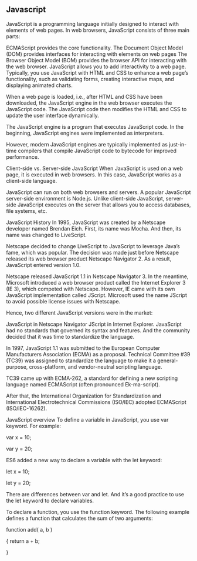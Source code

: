 
## Javascript 

JavaScript is a programming language initially designed to interact with elements of web pages. In web browsers, JavaScript consists of three main parts:

ECMAScript provides the core functionality.
The Document Object Model (DOM) provides interfaces for interacting with elements on web pages
The Browser Object Model (BOM) provides the browser API for interacting with the web browser.
JavaScript allows you to add interactivity to a web page. Typically, you use JavaScript with HTML and CSS to enhance a web page’s functionality, such as validating forms, creating interactive maps, and displaying animated charts.

When a web page is loaded, i.e., after HTML and CSS have been downloaded, the JavaScript engine in the web browser executes the JavaScript code. The JavaScript code then modifies the HTML and CSS to update the user interface dynamically.

The JavaScript engine is a program that executes JavaScript code. In the beginning, JavaScript engines were implemented as interpreters.

However, modern JavaScript engines are typically implemented as just-in-time compilers that compile JavaScript code to bytecode for improved performance.

Client-side vs. Server-side JavaScript
When JavaScript is used on a web page, it is executed in web browsers. In this case, JavaScript works as a client-side language.

JavaScript can run on both web browsers and servers. A popular JavaScript server-side environment is Node.js. Unlike client-side JavaScript, server-side JavaScript executes on the server that allows you to access databases, file systems, etc.

JavaScript History
In 1995, JavaScript was created by a Netscape developer named Brendan Eich. First, its name was Mocha. And then, its name was changed to LiveScript.

Netscape decided to change LiveScript to JavaScript to leverage Java’s fame, which was popular. The decision was made just before Netscape released its web browser product Netscape Navigator 2. As a result, JavaScript entered version 1.0.

Netscape released JavaScript 1.1 in Netscape Navigator 3. In the meantime, Microsoft introduced a web browser product called the Internet Explorer 3 (IE 3), which competed with Netscape. However, IE came with its own JavaScript implementation called JScript. Microsoft used the name JScript to avoid possible license issues with Netscape.

Hence, two different JavaScript versions were in the market:

JavaScript in Netscape Navigator
JScript in Internet Explorer.
JavaScript had no standards that governed its syntax and features. And the community decided that it was time to standardize the language.

In 1997, JavaScript 1.1 was submitted to the European Computer Manufacturers Association (ECMA) as a proposal. Technical Committee #39 (TC39) was assigned to standardize the language to make it a general-purpose, cross-platform, and vendor-neutral scripting language.

TC39 came up with ECMA-262, a standard for defining a new scripting language named ECMAScript (often pronounced Ek-ma-script).

After that, the International Organization for Standardization and International Electrotechnical Commissions (ISO/IEC) adopted ECMAScript (ISO/IEC-16262).

JavaScript overview
To define a variable in JavaScript, you use var keyword. For example:

var x = 10;

var y = 20;

ES6 added a new way to declare a variable with the let keyword:

let x = 10;

let y = 20;

There are differences between var and let. And it’s a good practice to use the let keyword to declare variables.

To declare a function, you use the function keyword. The following example defines a function that calculates the sum of two arguments:

function add( a, b )

 {
   return a + b;

}



